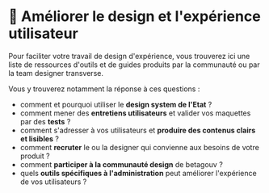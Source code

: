 # 💎 Améliorer le design et l'expérience utilisateur

Pour faciliter votre travail de design d'expérience, vous trouverez ici une liste de ressources d'outils et de guides produits par la communauté ou par la team designer transverse.

Vous y trouverez notamment la réponse à ces questions :

* comment et pourquoi utiliser le **design system de l'Etat** ?
* comment mener des **entretiens utilisateurs** et valider vos maquettes par des **tests** ?
* comment s'adresser à vos utilisateurs et **produire des contenus clairs et lisibles** ?
* comment **recruter** le ou la designer qui convienne aux besoins de votre produit ?
* comment **participer à la communauté design** de betagouv ?
* quels **outils spécifiques à l'administration** peut améliorer l'expérience de vos utilisateurs ?
